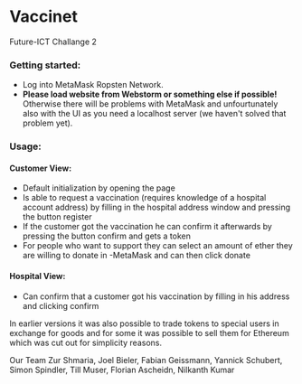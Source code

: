 # Vaccinet
Future-ICT Challange 2

### Getting started:

- Log into MetaMask Ropsten Network.
- **Please load website from Webstorm or something else if possible!** Otherwise there will be problems with MetaMask and unfourtunately also with the UI as you need a localhost server (we haven't solved that problem yet).


### Usage:

#### Customer View:
- Default initialization by opening the page
- Is able to request a vaccination (requires knowledge of a hospital account address) by filling in the hospital address window and pressing the button register
- If the customer got the vaccination he can confirm it afterwards by pressing the button confirm and gets a token
- For people who want to support they can select an amount of ether they are willing to donate in -MetaMask and can then click donate

#### Hospital View:
- Can confirm that a customer got his vaccination by filling in his address and clicking confirm

In earlier versions it was also possible to trade tokens to special users in exchange for goods and for some it was possible to sell them for Ethereum which was cut out for simplicity reasons.


Our Team
Zur Shmaria, Joel Bieler, Fabian Geissmann, Yannick Schubert, Simon Spindler, Till Muser, Florian Ascheidn, Nilkanth Kumar
